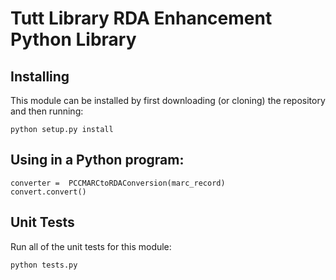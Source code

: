 # Tutt Library RDA Enhancement Python Library

## Installing
This module can be installed by first downloading (or cloning) the
repository and then running:

```cd rda-enhancement/
python setup.py install
```

## Using in a Python program:

```from pcc_conversion PCCMARCtoRDAConversion
converter =  PCCMARCtoRDAConversion(marc_record)
convert.convert()
```

## Unit Tests
Run all of the unit tests for this module:

```cd rda_enhancements/
python tests.py
```
